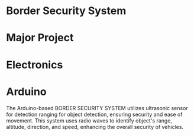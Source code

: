 # Border Security System
# Major Project
# Electronics 
# Arduino


The Arduino-based BORDER SECURITY SYSTEM utilizes ultrasonic sensor for detection ranging for object detection, ensuring security and ease of movement. This system uses radio waves to identify object's range, altitude, direction, and speed, enhancing the overall security of vehicles.
